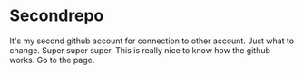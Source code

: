 # Secondrepo
It's my second github account for connection to other account. Just what to change.
Super super super. 
This is really nice to know how the github works.
Go to the page.

